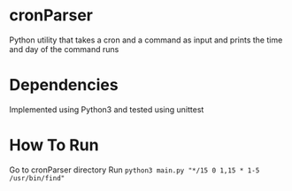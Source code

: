 # cronParser
Python utility that takes a cron and a command as input and prints the time and day of the command runs

# Dependencies
Implemented using Python3 and tested using unittest


# How To Run
Go to cronParser directory
Run `python3 main.py "*/15 0 1,15 * 1-5 /usr/bin/find"`
